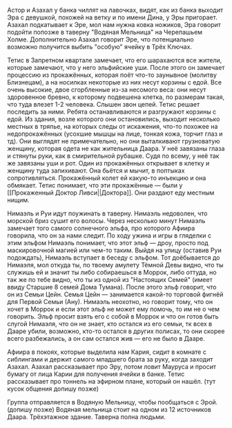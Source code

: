 Астор и Азахал у банка чиллят на лавочках, видят, как из банка выходит Эра с девушкой, похожей на ветку и по имени Дина,  у Эры пригорает.
Азахал подкатывает к Эре, мол нам нужна ковка ножиков, Эра говорит подойти попозже в таверну "Водяная Мельница" на Черепашьем Холме. Дополнительно Азахал говорит Эре, что потенциально возможно получится выбить "особую" ячейку в Трёх Ключах.

Тетис в Запретном квартале замечает, что его шарахаются все жители, которые замечают, что у него эльфийские уши. После этого он замечает процессию из прокажённых, которая поёт что-то заунывное (молитву Близнецам), а на носилках некоторые из них несут корзины с едой. Все очень высокие, двое сгорбленные из-за несомого веса: они несут здоровенное бревно, к которому подвешена клетка, по размерам такая, что туда влезет 1-2 человека. Слышен звон цепей. Тетис решает последить за ними. Ребята останавливаются и разгружают корзины с едой. Из здания, возле которого они остановились, выходит несколько местных в тряпье, на которых следы от искажения, что-то похожее на недопрокажённых (усохшие мышцы на лице, тонкая кожа, торчит глаз и тд). Они выглядят не примечательно, но они выталкивают грузноватую женщину, которая одета не как жительница Даара. У неё завязаны глаза и стянуты руки, как в смирительной рубашке. Судя по всему, у неё так же завязаны уши и рот. Один из прокажённых открывает в клетку и женщину туда запихивают. Она бьётся и мычит, в поптыках сопротивляться. Прокажённый колет ей какую-то инъекцию и она обмякает. Тетис понимает, что эти прокажённые — были у [[Прокаженный Доктор Ливси||Доктора]]. Они раздают еду местным нищим.

Нимаэль и Руи идут поужинать в таверну. Нимаэль недоволен, что морской бриз сушит его волосы. Через несколько минут Нимаэль замечает того самого солнечного эльфа, про которого Афиира говорила, что он за нами следит. По ходу ужина и игры в гляделки с этим эльфом Нимаэль понимает, что этот эльф — дроу, просто под маскировочной магией или чем-то таким.
Выйдя на улицу (оставив Руи подождать), Нимаэль вступает в беседу с эльфом. Тот доёбывается до Нимаэля, мол откуда ты, по твоему амулету Тёмной Девы видно, что ты служишь ей и значит ты либо собираешься в Моррок, либо оттуда, но так же по тебе видно, что ты из одной из "Настоящих Семей" (имеет ввиду Старшие 8 семей Дома Тумана). После этого эльф говорит, что он из Семьи Цейн. Семья Цейн — занимается какой-то торговой фигнёй для Первой Семьи (Ану). Нимаэль неохотно, но говорит тому, что он хочет в Моррок и если этот эльф не может ему помочь, то им не о чем говорить. Эльф просит взять его с собой в Моррок и что он готов быть слугой Нимаэля, что он не знает, кто остался из его семьи, тк всех в Дааре убили, возможно, кто-то остался в других полисах, то они скорее всего разбежались, а он сам остался жив — его не было в Дааре. 

Афиира в покоях, которые выделила нам Кария, сидит в комнате с сиблингами и держит самого младшего брата за руку, когда заходит Азахал. Азахал рассказывает про Эру, потом ловит Мауруса и просит бумагу от лица Карии для получения ячейки в банке.
Тетис рассказывает про тоннель на эфирном плане, который он нашёл.
 (тут кусок общения допишу позже)

Группа отправляется в Водяную Мельницу, чтобы пообщаться с Эрой.
(допишу позже) 
Водяная мельница стоит на одном из 12 источников Даара. Трёхэтажное здание. Таверна полна людьми. 




